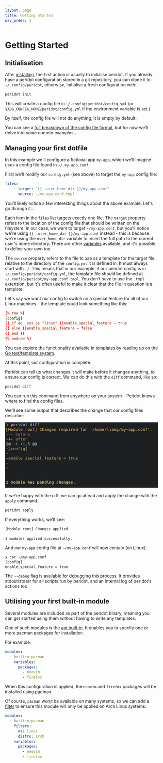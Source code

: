 ```yaml
---
layout: page
title: Getting Started
nav_order: 3
---
```


# Getting Started

## Initialisation

After [installing](install), the first action is usually to initialise peridot. If you already have a peridot configuration stored in a git repository, you can clone it to `~/.config/peridot`, otherwise, initialise a fresh configuration with:

```bash
peridot init
```

This will create a config file in `~/.config/peridot/config.yml` (or `$XDG_CONFIG_HOME/peridot/config.yml` if the environment variable is set.)

By itself, the config file will not do anything, it is empty by default.

You can see a [full breakdown of the config file format](schema), but for now we'll delve into some conrete examples...

## Managing your first dotfile

In this example we'll configure a fictional app `my-app`, which we'll imagine uses a config file found in `~/.my-app.conf`.

First we'll modify our `config.yml` (see above) to target the `my-app` config file:

```yml
files:
    - target: "{{ .user_home_dir }}/my-app.conf"
      source: ./my-app.conf.tmpl
```

You'll likely notice a few interesting things about the above example. Let's go through it...

Each item in the `files` list targets exactly one file. The `target` property refers to the location of the config file that should be written on the fileystem. In our case, we want to target `~/my-app.conf`, but you'll notice we're using `{{ .user_home_dir }}/my-app.conf` instead - this is because we're using the `user_home_dir` variable to insert the full path to the current user's home directory. There are other [variables](variables) available, and it's possible to define your own too.

The `source` property refers to the file to use as a template for the target file, relative to the directory of the `config.yml` it is defined in. It must always start with `./`. This means that in our example, if our peridot config is in `~/.config/peridot/config.yml`, the template file should be defined at `~/.config/peridot/my-app.conf.tmpl`. You don't have to use the `.tmpl` extension, but it's often useful to make it clear that the file in question is a template.

Let's say we want our config to switch on a special feature for all of our Linux machines - the template could look something like this:

```toml
{% raw %}
[config]
{{ if eq .sys_os "linux" }}enable_special_feature = true
{{ else }}enable_special_feature = false
{{ end }}
{% endraw %}
```

You can explore the functionality available in templates by reading up on the [Go text/template system](https://pkg.go.dev/text/template).

At this point, our configuration is complete. 

Peridot can tell us what changes it will make before it changes anything, to ensure our config is correct. We can do this with the `diff` command, like so:

```bash
peridot diff
```

You can run this command from anywhere on your system - Peridot knows where to find the config files.

We'll see some output that describes the change that our config files describe:

![diff example](./diff.png)

If we're happy with the diff, we can go ahead and apply the change with the `apply` command.

```bash
peridot apply
```

If everything works, we'll see:

```
[Module root] Changes applied.

1 modules applied successfully.
```

And our `my-app` config file at `~/my-app.conf` will now contain (on Linux):

```
❯ cat ~/my-app.conf
[config]
enable_special_feature = true
```

The `--debug` flag is available for debugging this process. It provides stdout/stderr for all scripts run by peridot, and an internal log of peridot's actions too.

## Utilising your first built-in module

Several modules are included as part of the peridot binary, meaning you can get started using them without having to write any templates.

One of such modules is the [apt built-in](modules/builtins/#builtinpacman). It enables you to specify one or more pacman packages for installation.

For example:

```yaml
modules:
  - builtin:pacman
    variables:
      packages:
        - neovim
        - firefox
```

When this configuration is applied, the `neovim` and `firefox` packages will be installed using pacman. 

Of course, `pacman` won;t be available on many systems, so we can add a [filter](modules/filters) to ensure this module will only be applied on Arch Linux systems:

```yaml
modules:
  - builtin:pacman
    filters:
      os: linux
      distro: arch
    variables:
      packages:
        - neovim
        - firefox
```



